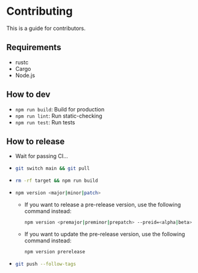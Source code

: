 # Contributing

This is a guide for contributors.

## Requirements
- rustc
- Cargo
- Node.js

## How to dev

- `npm run build`: Build for production
- `npm run lint`: Run static-checking
- `npm run test`: Run tests

## How to release

- Wait for passing CI...
- ```bash
  git switch main && git pull
  ```
- ```bash
  rm -rf target && npm run build
  ```
- ```bash
  npm version <major|minor|patch>
  ```
  - If you want to release a pre-release version, use the following command instead:
    ```bash
    npm version <premajor|preminor|prepatch> --preid=<alpha|beta>
    ```
  - If you want to update the pre-release version, use the following command instead:
    ```bash
    npm version prerelease
    ```
- ```bash
  git push --follow-tags
  ```
